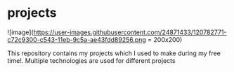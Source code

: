 # projects

![image](https://user-images.githubusercontent.com/24871433/120782771-c72c9300-c543-11eb-9c5a-ae43fdd89256.png = 200x200)


This repository contains my projects which I used to make during my free time!. Multiple technologies are used for different projects


